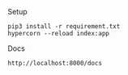Setup

```
pip3 install -r requirement.txt
hypercorn --reload index:app
```

Docs

```
http://localhost:8000/docs
```